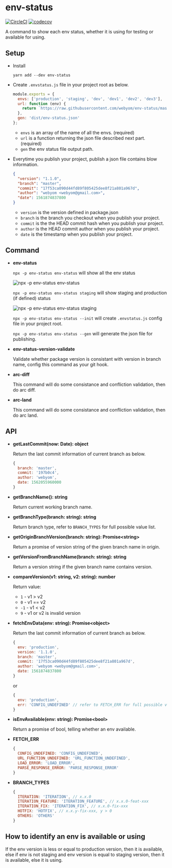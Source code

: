 # env-status

[![CircleCI](https://circleci.com/gh/webyom/env-status.svg?style=svg)](https://circleci.com/gh/webyom/env-status)
[![codecov](https://codecov.io/gh/webyom/env-status/branch/master/graph/badge.svg)](https://codecov.io/gh/webyom/env-status)

A command to show each env status, whether it is using for testing or available for using.

## Setup

- Install

  `yarn add --dev env-status`

- Create `.envstatus.js` file in your project root as below.

  ```javascript
  module.exports = {
    envs: ['production', 'staging', 'dev', 'dev1', 'dev2', 'dev3'],
    url: function (env) {
      return `https://raw.githubusercontent.com/webyom/env-status/master/envs/${env}.json`;
    },
    gen: 'dist/env-status.json'
  };
  ```

  - `envs` is an array of the name of all the envs. (required)
  - `url` is a function returning the json file described next part. (required)
  - `gen` the env status file output path.

- Everytime you publish your project, publish a json file contains blow information.

  ```json
  {
    "version": "1.1.0",
    "branch": "master",
    "commit": "17f53ca090d44fd89f805425dee8f21a801a967d",
    "author": "webyom <webyom@gmail.com>",
    "date": 1561874837800
  }
  ```

  - `version` is the version defined in package.json
  - `branch` is the branch you checkout when you publish your project.
  - `commit` is the the HEAD commit hash when you publish your project.
  - `author` is the HEAD commit author when you publish your project.
  - `date` is the timestamp when you publish your project.

## Command

- **env-status**

  `npx -p env-status env-status` will show all the env status

  ![npx -p env-status env-status](https://raw.githubusercontent.com/webyom/env-status/master/img/result-1.png)

  `npx -p env-status env-status staging` will show staging and production (if defined) status

  ![npx -p env-status env-status staging](https://raw.githubusercontent.com/webyom/env-status/master/img/result-2.png)

  `npx -p env-status env-status --init` will create `.envstatus.js` config file in your project root.

  `npx -p env-status env-status --gen` will generate the json file for publishing.

- **env-status-version-validate**

  Validate whether package version is consistant with version in branch name, config this command as your git hook.

- **arc-diff**

  This command will do some consistance and confliction validation, then do arc diff.

- **arc-land**

  This command will do some consistance and confliction validation, then do arc land.

## API

- **getLastCommit(now: Date): object**

  Return the last commit information of current branch as below.
  ```javascript
  {
    branch: 'master',
    commit: '197b0c4',
    author: 'webyom',
    date: 1562055960000
  }
  ```

- **getBranchName(): string**

  Return current working branch name.

- **getBranchType(branch: string): string**

  Return branch type, refer to `BRANCH_TYPES` for full possible value list.

- **getOriginBranchVersion(branch: string): Promise\<string\>**

  Return a promise of version string of the given branch name in origin.

- **getVersionFromBranchName(branch: string): string**

  Return a version string if the given branch name contains version.

- **compareVersion(v1: string, v2: string): number**

  Return value:
  - `1` - v1 > v2
  - `0` - v1 == v2
  - `-1` - v1 < v2
  - `9` - v1 or v2 is invalid version

- **fetchEnvData(env: string): Promise\<object\>**

  Return the last commit information of current branch as below.
  ```javascript
  {
    env: 'production',
    version: '1.1.0',
    branch: 'master',
    commit: '17f53ca090d44fd89f805425dee8f21a801a967d',
    author: 'webyom <webyom@gmail.com>',
    date: 1561874837800
  }
  ```
  or
  ```javascript
  {
    env: 'production',
    err: 'CONFIG_UNDEFINED' // refer to FETCH_ERR for full possible value list
  }
  ```

- **isEnvAvailable(env: string): Promise\<bool\>**

  Return a promise of bool, telling whether an env available.

- **FETCH_ERR**
  ```javascript
  {
    CONFIG_UNDEFINED: 'CONFIG_UNDEFINED',
    URL_FUNCTION_UNDEFINED: 'URL_FUNCTION_UNDEFINED',
    LOAD_ERROR: 'LOAD_ERROR',
    PARSE_RESPONSE_ERROR: 'PARSE_RESPONSE_ERROR'
  }
  ```

- **BRANCH_TYPES**
  ```javascript
  {
    ITERATION: 'ITERATION', // x.x.0
    ITERATION_FEATURE: 'ITERATION_FEATURE', // x.x.0-feat-xxx
    ITERATION_FIX: 'ITERATION_FIX', // x.x.0-fix-xxx
    HOTFIX: 'HOTFIX', // x.x.y-fix-xxx, y > 0
    OTHERS: 'OTHERS'
  }
  ```

## How to identify an env is available or using

If the env version is less or equal to production version, then it is available, else if env is not staging and env version is equal to staging version, then it is available, else it is using.
